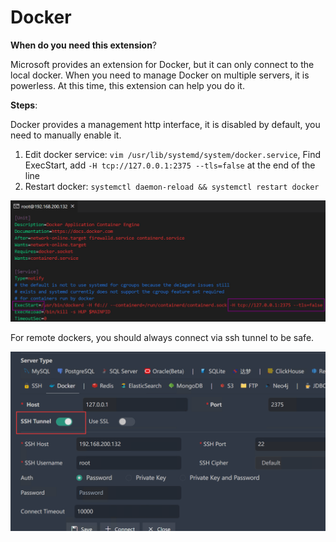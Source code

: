 # Docker

**When do you need this extension**?

Microsoft provides an extension for Docker, but it can only connect to the local docker. When you need to manage Docker on multiple servers, it is powerless. At this time, this extension can help you do it.

**Steps**:

Docker provides a management http interface, it is disabled by default, you need to manually enable it.

1. Edit docker service: `vim /usr/lib/systemd/system/docker.service`, Find ExecStart, add `-H tcp://127.0.0.1:2375 --tls=false` at the end of the line
2. Restart docker: `systemctl daemon-reload && systemctl restart docker`

![1657609075036](image/docker/1657609075036.png)

For remote dockers, you should always connect via ssh tunnel to be safe.

![1657606532705](image/connection/1657606532705.png)
